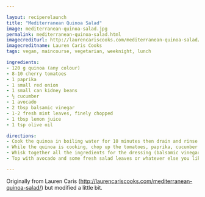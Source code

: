 ```yaml
---

layout: reciperelaunch
title: "Mediterranean Quinoa Salad"
image: mediterranean-quinoa-salad.jpg
permalink: mediterranean-quinoa-salad.html
imagecrediturl: http://laurencariscooks.com/mediterranean-quinoa-salad/
imagecreditname: Lauren Caris Cooks
tags: vegan, maincourse, vegetarian, weeknight, lunch

ingredients:
- 120 g quinoa (any colour)
- 8-10 cherry tomatoes
- 1 paprika
- 1 small red onion
- 1 small can kidney beans
- ½ cucumber
- 1 avocado
- 2 tbsp balsamic vinegar
- 1-2 fresh mint leaves, finely chopped
- 1 tbsp lemon juice
- 1 tsp olive oil

directions:
- Cook the quinoa in boiling water for 10 minutes then drain and rinse.
- While the quinoa is cooking, chop up the tomatoes, paprika, cucumber and red onion into a fine dice, then mix with the quinoa. Also drain and rinse the beans and mix with the salad.
- Whisk together all the ingredients for the dressing (balsamic vinegar, mint, lemon juice, olive oil, salt & pepper) and pour over the salad, tossing so everything is coated.
- Top with avocado and some fresh salad leaves or whatever else you like.

---
```


Originally from Lauren Caris (http://laurencariscooks.com/mediterranean-quinoa-salad/) but modified a little bit.